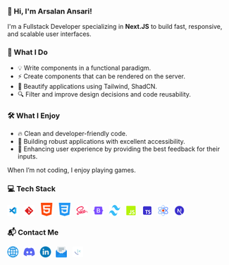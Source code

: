 ### 👋 Hi, I'm Arsalan Ansari!

I'm a Fullstack Developer specializing in **Next.JS** to build fast, responsive, and scalable user interfaces.

### 🚀 What I Do

- 💡 Write components in a functional paradigm.
- ⚡ Create components that can be rendered on the server.
- 🎨 Beautify applications using Tailwind, ShadCN.
- 🔍 Filter and improve design decisions and code reusability.

### 🛠️ What I Enjoy

- 🔥 Clean and developer-friendly code.
- 🎯 Building robust applications with excellent accessibility.
- 🚀 Enhancing user experience by providing the best feedback for their inputs.

When I’m not coding, I enjoy playing games.

### 💻 Tech Stack

<img src="https://raw.githubusercontent.com/arsalanansariofficial/resources/refs/heads/main/images/icons/vs-code.png" width="25" height="25" alt="Visual Studio Code" />&nbsp;&nbsp;
<img src="https://raw.githubusercontent.com/arsalanansariofficial/resources/refs/heads/main/images/icons/git.png" width="25" height="25" alt="Git" />&nbsp;&nbsp;
<img src="https://raw.githubusercontent.com/arsalanansariofficial/resources/refs/heads/main/images/icons/html.png" width="30" height="30" alt="HTML5" />&nbsp;&nbsp;
<img src="https://raw.githubusercontent.com/arsalanansariofficial/resources/refs/heads/main/images/icons/css.png" width="30" height="30" alt="CSS3" />&nbsp;&nbsp;
<img src="https://raw.githubusercontent.com/arsalanansariofficial/resources/refs/heads/main/images/icons/sass.png" width="25" height="25" alt="Sass" />&nbsp;&nbsp;
<img src="https://raw.githubusercontent.com/arsalanansariofficial/resources/refs/heads/main/images/icons/bootstrap.png" width="25" height="25" alt="Bootstrap" />&nbsp;&nbsp;
<img src="https://raw.githubusercontent.com/arsalanansariofficial/resources/refs/heads/main/images/icons/tailwind.svg" width="25" height="25" alt="Tailwind" />&nbsp;&nbsp;
<img src="https://raw.githubusercontent.com/arsalanansariofficial/resources/refs/heads/main/images/icons/javascript.png" width="25" height="25" alt="JavaScript" />&nbsp;&nbsp;
<img src="https://raw.githubusercontent.com/arsalanansariofficial/resources/refs/heads/main/images/icons/typescript.png" width="25" height="25" alt="TypeScript" />&nbsp;&nbsp;
<img src="https://raw.githubusercontent.com/arsalanansariofficial/resources/refs/heads/main/images/icons/reactjs.png" width="25" height="25" alt="React JS" />&nbsp;&nbsp;
<img src="https://raw.githubusercontent.com/arsalanansariofficial/resources/refs/heads/main/images/icons/nextjs.png" width="25" height="25" alt="Next JS" />

### 📬 Contact Me

[<img src="https://raw.githubusercontent.com/arsalanansariofficial/resources/refs/heads/main/images/icons/website.png" alt="Website" width="25" height="25">](https://arsalanansariofficial.github.io/arsalanansariofficial)&nbsp;&nbsp;
[<img src="https://raw.githubusercontent.com/arsalanansariofficial/resources/refs/heads/main/images/icons/discord.png" alt="Discord" width="25" height="25">](https://discordapp.com/users/1343911893852491869)&nbsp;&nbsp;
[<img src="https://raw.githubusercontent.com/arsalanansariofficial/resources/refs/heads/main/images/icons/linkedin.png" alt="LinkedIn" width="25" height="25">](https://www.linkedin.com/in/arsalanansariofficial/)&nbsp;&nbsp;
[<img src="https://raw.githubusercontent.com/arsalanansariofficial/resources/refs/heads/main/images/icons/email.png" alt="Email" width="25" height="25">](mailto:theansaricompany@gmail.com?subject=Mail%20To%20Arsalan%20Ansari)&nbsp;&nbsp;
[<img src="https://raw.githubusercontent.com/arsalanansariofficial/resources/refs/heads/main/images/icons/frontendmentor.png" alt="Frontend Mentor" width="25" height="25">](https://www.frontendmentor.io/profile/arsalanansariofficial)
